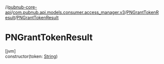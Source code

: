 //[pubnub-core-api](../../../index.md)/[com.pubnub.api.models.consumer.access_manager.v3](../index.md)/[PNGrantTokenResult](index.md)/[PNGrantTokenResult](-p-n-grant-token-result.md)

# PNGrantTokenResult

[jvm]\
constructor(token: [String](https://kotlinlang.org/api/latest/jvm/stdlib/kotlin/-string/index.html))
